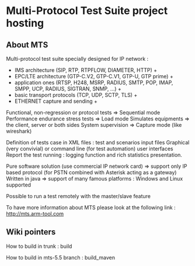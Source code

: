 # Multi-Protocol Test Suite project hosting

## About MTS

Multi-protocol test suite specially designed for IP network :

* IMS architecture (SIP, RTP, RTPFLOW, DIAMETER, HTTP) +
* EPC/LTE architecture (GTP-C.V2, GTP-C.V1, GTP-U, GTP prime) +
* application ones (RTSP, H248, MSRP, RADIUS, SMTP, POP, IMAP, SMPP, UCP, RADIUS, SIGTRAN, SNMP, …) +
* basic transport protocols (TCP, UDP, SCTP, TLS) +
* ETHERNET capture and sending +

Functional, non-regression or protocol tests => Sequential mode Performance endurance stress tests => Load mode Simulates equipments => the client, server or both sides System supervision => Capture mode (like wireshark)

Definition of tests case in XML files : test and scenarios input files Graphical (very convivial) or command line (for test automation) user interfaces Report the test running : logging function and rich statistics presentation.

Pure software solution (use commercial IP network card) => support only IP based protocol (for PSTN combined with Asterisk acting as a gateway) Written in java => support of many famous platforms : Windows and Linux supported

Possible to run a test remotely with the master/slave feature

To have more information about MTS please look at the following link : http://mts.arm-tool.com

## Wiki pointers

How to build in trunk : build

How to build in mts-5.5 branch : build_maven
